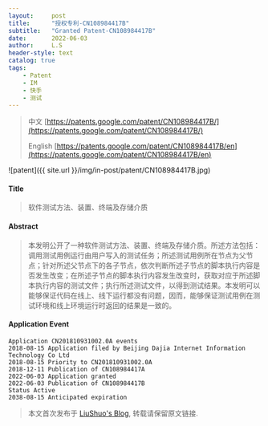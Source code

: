 ```yaml
---
layout:     post
title:      "授权专利-CN108984417B"
subtitle:   "Granted Patent-CN108984417B"
date:       2022-06-03
author:     L.S
header-style: text
catalog: true
tags:
    - Patent
    - IM
    - 快手
    - 测试
---
```

> 中文 [https://patents.google.com/patent/CN108984417B/](https://patents.google.com/patent/CN108984417B/)
>
> English [https://patents.google.com/patent/CN108984417B/en](https://patents.google.com/patent/CN108984417B/en)

![patent]({{ site.url }}/img/in-post/patent/CN108984417B.jpg)
#### Title
> 软件测试方法、装置、终端及存储介质








#### Abstract
> 本发明公开了一种软件测试方法、装置、终端及存储介质。所述方法包括：调用测试用例运行由用户写入的测试任务；所述测试用例所在节点为父节点；针对所述父节点下的各子节点，依次判断所述子节点的脚本执行内容是否发生改变；在所述子节点的脚本执行内容发生改变时，获取对应于所述脚本执行内容的测试文件；执行所述测试文件，以得到测试结果。本发明可以能够保证代码在线上、线下运行都没有问题，因而，能够保证测试用例在测试环境和线上环境运行时返回的结果是一致的。








#### Application Event
```
Application CN201810931002.0A events 
2018-08-15 Application filed by Beijing Dajia Internet Information Technology Co Ltd
2018-08-15 Priority to CN201810931002.0A
2018-12-11 Publication of CN108984417A
2022-06-03 Application granted
2022-06-03 Publication of CN108984417B
Status Active
2038-08-15 Anticipated expiration
```
> 本文首次发布于 [LiuShuo's Blog](https://liushuo.me), 
转载请保留原文链接.
